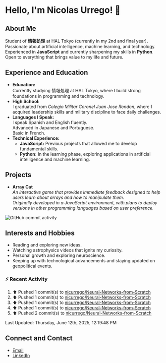 
# Hello, I'm Nicolas Urrego! 👋

## About Me
Student of **情報処理** at HAL Tokyo (currently in my 2nd and final year).  
Passionate about artificial intelligence, machine learning, and technology.  
Experienced in **JavaScript** and currently sharpening my skills in **Python**.  
Open to everything that brings value to my life and future.

## Experience and Education
- **Education:**  
  Currently studying 情報処理 at HAL Tokyo, where I build strong foundations in programming and technology.
- **High School:**  
  I graduated from *Colegio Militar Coronel Juan Jose Rondon*, where I acquired leadership skills and military discipline to face daily challenges.
- **Languages I Speak:**  
  I speak Spanish and English fluently.  
  Advanced in Japanese and Portuguese.  
  Basic in French.
- **Technical Experience:**  
  - **JavaScript:** Previous projects that allowed me to develop fundamental skills.  
  - **Python:** In the learning phase, exploring applications in artificial intelligence and machine learning.

## Projects
- **Array Cat**  
  *An interactive game that provides immediate feedback designed to help users learn about arrays and how to manipulate them.  
  Originally developed in a JavaScript environment, with plans to deploy versions in other programming languages based on user preference.*

![GitHub commit activity](https://img.shields.io/github/commit-activity/m/nicurrego/ArrayGame)
## Interests and Hobbies
- Reading and exploring new ideas.
- Watching astrophysics videos that ignite my curiosity.
- Personal growth and exploring neuroscience.
- Keeping up with technological advancements and staying updated on geopolitical events.

### :zap: Recent Activity
<!--RECENT_ACTIVITY:start-->
1. ⬆️ Pushed 1 commit(s) to [nicurrego/Neural-Networks-from-Scratch](https://github.com/nicurrego/Neural-Networks-from-Scratch)<br>
2. ⬆️ Pushed 1 commit(s) to [nicurrego/Neural-Networks-from-Scratch](https://github.com/nicurrego/Neural-Networks-from-Scratch)<br>
3. ⬆️ Pushed 1 commit(s) to [nicurrego/Neural-Networks-from-Scratch](https://github.com/nicurrego/Neural-Networks-from-Scratch)<br>
4. ⬆️ Pushed 1 commit(s) to [nicurrego/Neural-Networks-from-Scratch](https://github.com/nicurrego/Neural-Networks-from-Scratch)<br>
5. ⬆️ Pushed 2 commit(s) to [nicurrego/Neural-Networks-from-Scratch](https://github.com/nicurrego/Neural-Networks-from-Scratch)<br>
<!--RECENT_ACTIVITY:end-->

<!--RECENT_ACTIVITY:last_update-->
Last Updated: Thursday, June 12th, 2025, 12:19:48 PM
<!--RECENT_ACTIVITY:last_update_end-->

## Connect and Contact
- [Email](mailto:nicurrego+github@gmail.com)  
- [LinkedIn](https://www.linkedin.com/in/nicolasurregodiaz)




